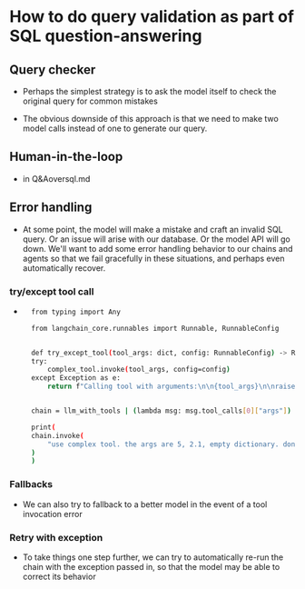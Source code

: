 # How to do query validation as part of SQL question-answering

## Query checker

- Perhaps the simplest strategy is to ask the model itself to check the original query for common mistakes

- The obvious downside of this approach is that we need to make two model calls instead of one to generate our query.

## Human-in-the-loop
- in Q&Aoversql.md
## Error handling

- At some point, the model will make a mistake and craft an invalid SQL query. Or an issue will arise with our database. Or the model API will go down. We'll want to add some error handling behavior to our chains and agents so that we fail gracefully in these situations, and perhaps even automatically recover.

### try/except tool call

- ```sh
    from typing import Any

    from langchain_core.runnables import Runnable, RunnableConfig


    def try_except_tool(tool_args: dict, config: RunnableConfig) -> Runnable:
    try:
        complex_tool.invoke(tool_args, config=config)
    except Exception as e:
        return f"Calling tool with arguments:\n\n{tool_args}\n\nraised the following error:\n\n{type(e)}: {e}"


    chain = llm_with_tools | (lambda msg: msg.tool_calls[0]["args"]) | try_except_tool

    print(
    chain.invoke(
        "use complex tool. the args are 5, 2.1, empty dictionary. don't forget dict_arg"
    )
    )
    ```
### Fallbacks

- We can also try to fallback to a better model in the event of a tool invocation error

### Retry with exception

- To take things one step further, we can try to automatically re-run the chain with the exception passed in, so that the model may be able to correct its behavior